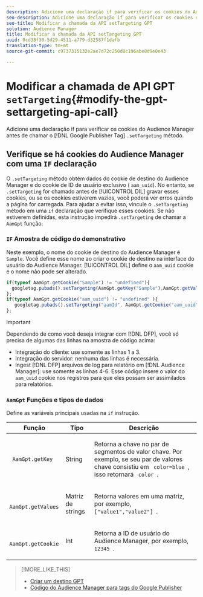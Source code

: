```yaml
---
description: Adicione uma declaração if para verificar os cookies do Audience Manager antes de chamar o método Google Publisher Tag .setTargeting.
seo-description: Adicione uma declaração if para verificar os cookies do Audience Manager antes de chamar o método Google Publisher Tag .setTargeting.
seo-title: Modificar a chamada da API setTargeting GPT
solution: Audience Manager
title: Modificar a chamada da API setTargeting GPT
uuid: 0cd38f30-5d29-4511-a779-d32587f1dafb
translation-type: tm+mt
source-git-commit: c9737315132e2ae7d72c250d8c196abe8d9e0e43

---
```



# Modificar a chamada de API GPT `setTargeting`{#modify-the-gpt-settargeting-api-call}

Adicione uma declaração if para verificar os cookies do Audience Manager antes de chamar o [!DNL Google Publisher Tag] `.setTargeting` método.

## Verifique se há cookies do Audience Manager com uma `IF` declaração

O `.setTargeting` método obtém dados do cookie de destino do Audience Manager e do cookie de ID de usuário exclusivo ( `aam_uuid`). No entanto, se `.setTargeting` for chamado antes de [!UICONTROL DIL] gravar esses cookies, ou se os cookies estiverem vazios, você poderá ver erros quando a página for carregada. Para ajudar a evitar isso, vincule o `.setTargeting` método em uma `if` declaração que verifique esses cookies. Se não estiverem definidas, esta instrução impedirá `.setTargeting` de chamar a `AamGpt` função.

### `IF` Amostra de código do demonstrativo

Neste exemplo, o nome do cookie de destino do Audience Manager é `Sample`. Você define esse nome ao criar o cookie de destino na interface do usuário do Audience Manager. [!UICONTROL DIL] define o `aam_uuid` cookie e o nome não pode ser alterado.

```js
if(typeof AamGpt.getCookie("Sample") != "undefined"){ 
  googletag.pubads().setTargeting(AamGpt.getKey("Sample"),AamGpt.getValues("Sample")); 
}; 
if(typeof AamGpt.getCookie("aam_uuid") != "undefined" ){ 
   googletag.pubads().setTargeting("aamId", AamGpt.getCookie("aam_uuid")); 
};
```

>[!IMPORTANT]
>
>Dependendo de como você deseja integrar com [!DNL DFP], você só precisa de algumas das linhas na amostra de código acima:
>
>* Integração do cliente: use somente as linhas 1 a 3.
>* Integração do servidor: nenhuma das linhas é necessária.
>* Ingest [!DNL DFP] arquivos de log para relatório em [!DNL Audience Manager]: use somente as linhas 4-6. Esse código insere o valor do `aam_uuid` cookie nos registros para que eles possam ser assimilados para relatórios.


### `AamGpt` Funções e tipos de dados

Define as variáveis principais usadas na `if` instrução.

<table id="table_881391C9BDDF4FACAFC37A47B14B31A1"> 
 <thead> 
  <tr> 
   <th colname="col1" class="entry"> Função </th> 
   <th colname="col2" class="entry"> Tipo </th> 
   <th colname="col3" class="entry"> Descrição </th> 
  </tr> 
 </thead>
 <tbody> 
  <tr> 
   <td colname="col1"> <p> <code> AamGpt.getKey </code> </p> </td> 
   <td colname="col2"> <p>String   </p> </td> 
   <td colname="col3"> <p>Retorna a chave no par de segmentos de valor chave. Por exemplo, se seu par de valores chave consistiu em <code> color=blue </code>, isso retornará <code> color </code>. </p> </td> 
  </tr> 
  <tr> 
   <td colname="col1"> <p> <code> AamGpt.getValues </code> </p> </td> 
   <td colname="col2"> <p>Matriz de strings </p> </td> 
   <td colname="col3"> <p>Retorna valores em uma matriz, por exemplo, <code> ["value1","value2"] </code>. </p> </td> 
  </tr> 
  <tr> 
   <td colname="col1"> <p> <code> AamGpt.getCookie </code> </p> </td> 
   <td colname="col2"> <p>Int </p> </td> 
   <td colname="col3"> <p>Retorna a ID de usuário do Audience Manager, por exemplo, <code> 12345 </code>. </p> </td> 
  </tr>
 </tbody>
</table>

>[!MORE_LIKE_THIS]
>
>* [Criar um destino GPT](../../integration/gpt-aam-destination/gpt-aam-create-destination.md)
>* [Código do Audience Manager para tags do Google Publisher](../../integration/gpt-aam-destination/gpt-aam-aamgpt-code.md)

